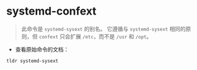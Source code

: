 # systemd-confext

> 此命令是 `systemd-sysext` 的别名。
> 它遵循与 `systemd-sysext` 相同的原则，但 `confext` 只会扩展 `/etc`，而不是 `/usr` 和 `/opt`。

- 查看原始命令的文档：

`tldr systemd-sysext`